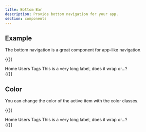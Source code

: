 ```yaml
---
title: Bottom Bar
description: Provide bottom navigation for your app.
section: components
---
```


## Example
The bottom navigation is a great component for app-like navigation.

{{<example>}}
<nav class="bottom-bar">
  <a class="bottom-bar-item active">
    <i class="vi vi-house bottom-bar-item-icon"></i>
    <span class="bottom-bar-item-label">Home</span>
  </a>
  <a class="bottom-bar-item">
    <i class="vi vi-users bottom-bar-item-icon"></i>
    <span class="bottom-bar-item-label">Users</span>
  </a>
  <a class="bottom-bar-item" aria-current="page">
    <i class="vi vi-tag bottom-bar-item-icon"></i>
    <span class="bottom-bar-item-label">Tags</span>
  </a>
  <a class="bottom-bar-item" aria-current="page">
    <i class="vi vi-ellipsis bottom-bar-item-icon"></i>
    <span class="bottom-bar-item-label">This is a very long label, does it wrap or...?</span>
  </a>
</nav>
{{</example>}}

## Color
You can change the color of the active item with the color classes.

{{<example>}}
<nav class="bottom-bar red">
  <a class="bottom-bar-item active">
    <i class="vi vi-house bottom-bar-item-icon"></i>
    <span class="bottom-bar-item-label">Home</span>
  </a>
  <a class="bottom-bar-item">
    <i class="vi vi-users bottom-bar-item-icon"></i>
    <span class="bottom-bar-item-label">Users</span>
  </a>
  <a class="bottom-bar-item" aria-current="page">
    <i class="vi vi-tag bottom-bar-item-icon"></i>
    <span class="bottom-bar-item-label">Tags</span>
  </a>
  <a class="bottom-bar-item" aria-current="page">
    <i class="vi vi-ellipsis bottom-bar-item-icon"></i>
    <span class="bottom-bar-item-label">This is a very long label, does it wrap or...?</span>
  </a>
</nav>
{{</example>}}

